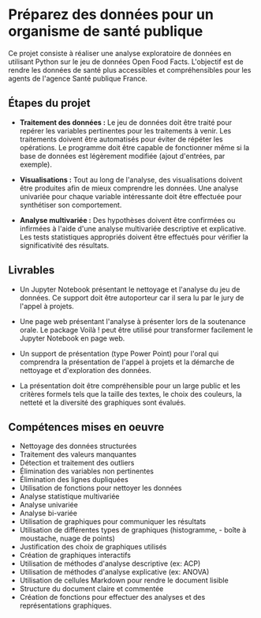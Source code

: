 # Préparez des données pour un organisme de santé publique
Ce projet consiste à réaliser une analyse exploratoire de données en utilisant Python sur le jeu de données Open Food Facts. L'objectif est de rendre les données de santé plus accessibles et compréhensibles pour les agents de l'agence Santé publique France.

## Étapes du projet
- **Traitement des données :** Le jeu de données doit être traité pour repérer les variables pertinentes pour les traitements à venir. Les traitements doivent être automatisés pour éviter de répéter les opérations. Le programme doit être capable de fonctionner même si la base de données est légèrement modifiée (ajout d'entrées, par exemple).

- **Visualisations :** Tout au long de l'analyse, des visualisations doivent être produites afin de mieux comprendre les données. Une analyse univariée pour chaque variable intéressante doit être effectuée pour synthétiser son comportement.

- **Analyse multivariée :** Des hypothèses doivent être confirmées ou infirmées à l'aide d'une analyse multivariée descriptive et explicative. Les tests statistiques appropriés doivent être effectués pour vérifier la significativité des résultats.

## Livrables

- Un Jupyter Notebook présentant le nettoyage et l'analyse du jeu de données. Ce support doit être autoporteur car il sera lu par le jury de l'appel à projets.

- Une page web présentant l'analyse à présenter lors de la soutenance orale. Le package Voilà ! peut être utilisé pour transformer facilement le Jupyter Notebook en page web.

- Un support de présentation (type Power Point) pour l'oral qui comprendra la présentation de l'appel à projets et la démarche de nettoyage et d'exploration des données.

- La présentation doit être compréhensible pour un large public et les critères formels tels que la taille des textes, le choix des couleurs, la netteté et la diversité des graphiques sont évalués.
  
## Compétences mises en oeuvre 
- Nettoyage des données structurées
- Traitement des valeurs manquantes
- Détection et traitement des outliers
- Élimination des variables non pertinentes
- Élimination des lignes dupliquées
- Utilisation de fonctions pour nettoyer les données
- Analyse statistique multivariée
- Analyse univariée
- Analyse bi-variée
- Utilisation de graphiques pour communiquer les résultats
- Utilisation de différentes types de graphiques (histogramme, - boîte à moustache, nuage de points)
- Justification des choix de graphiques utilisés
- Création de graphiques interactifs
- Utilisation de méthodes d'analyse descriptive (ex: ACP)
- Utilisation de méthodes d'analyse explicative (ex: ANOVA)
- Utilisation de cellules Markdown pour rendre le document lisible
- Structure du document claire et commentée
- Création de fonctions pour effectuer des analyses et des représentations graphiques.
